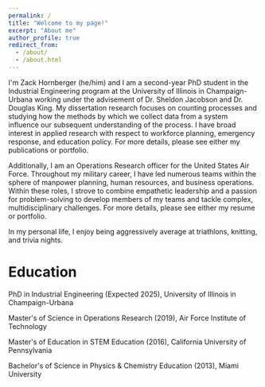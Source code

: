 ```yaml
---
permalink: /
title: "Welcome to my page!"
excerpt: "About me"
author_profile: true
redirect_from: 
  - /about/
  - /about.html
---
```


I'm Zack Hornberger (he/him) and I am a second-year PhD student in the Industrial Engineering program at the University of Illinois in Champaign-Urbana working under the advisement of Dr. Sheldon Jacobson and Dr. Douglas King.  My dissertation research focuses on counting processes and studying how the methods by which we collect data from a system influence our subsequent understanding of the process.  I have broad interest in applied research with respect to workforce planning, emergency response, and education policy.  For more details, please see either my publications or portfolio.

Additionally, I am an Operations Research officer for the United States Air Force.  Throughout my military career, I have led numerous teams within the sphere of manpower planning, human resources, and business operations.  Within these roles, I strove to combine empathetic leadership and a passion for problem-solving to develop members of my teams and tackle complex, multidisciplinary challenges.  For more details, please see either my resume or portfolio.

In my personal life, I enjoy being aggressively average at triathlons, knitting, and trivia nights.  

Education
======
PhD in Industrial Engineering (Expected 2025), University of Illinois in Champaign-Urbana

Master's of Science in Operations Research (2019), Air Force Institute of Technology

Master's of Education in STEM Education (2016), California University of Pennsylvania

Bachelor's of Science in Physics & Chemistry Education (2013), Miami University
